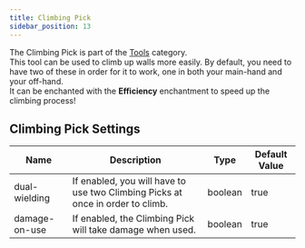 ```yaml
---
title: Climbing Pick
sidebar_position: 13
---
```


The Climbing Pick is part of the [Tools](Tools) category.  
This tool can be used to climb up walls more easily.
By default, you need to have two of these in order for it to work, one in both your main-hand and your off-hand.  
It can be enchanted with the **Efficiency** enchantment to speed up the climbing process!

## Climbing Pick Settings

| Name          | Description                                                                    | Type    | Default Value |
| ------------- | ------------------------------------------------------------------------------ | ------- | ------------- |
| dual-wielding | If enabled, you will have to use two Climbing Picks at once in order to climb. | boolean | true          |
| damage-on-use | If enabled, the Climbing Pick will take damage when used.                      | boolean | true          |
